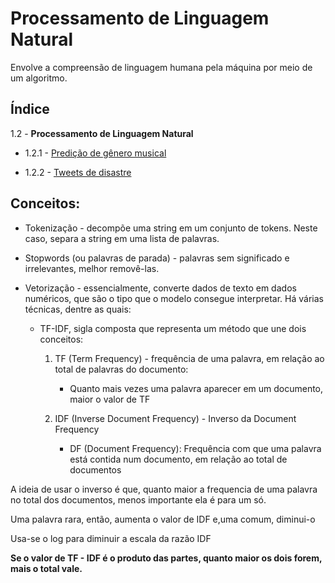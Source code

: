 # Processamento de Linguagem Natural
Envolve a compreensão de linguagem humana pela máquina por meio de um algoritmo.

## Índice
1.2 - **Processamento de Linguagem Natural**
- 1.2.1 - [Predição de gênero musical](https://github.com/GHM-ML/Projetos-de-dados/tree/main/Ci%C3%AAncia%20de%20dados/Processamento%20de%20Linguagem%20Natural/Predi%C3%A7%C3%A3o%20de%20g%C3%AAnero%20musical)

- 1.2.2 - [Tweets de disastre](https://github.com/GHM-ML/Projetos-de-dados/tree/main/Ci%C3%AAncia%20de%20dados/Processamento%20de%20Linguagem%20Natural/Tweets%20de%20disastre)
## Conceitos:
- Tokenização - decompõe uma string em um conjunto de tokens. Neste caso, separa a string em uma lista de palavras.

- Stopwords (ou palavras de parada) - palavras sem significado e irrelevantes, melhor removê-las.

- Vetorização - essencialmente, converte dados de texto em dados numéricos, que são o tipo que o modelo consegue interpretar. Há várias técnicas, dentre as quais:

  - TF-IDF, sigla composta que representa um método que une dois conceitos:
    1. TF (Term Frequency) - frequência de uma palavra, em relação ao total de palavras do documento:
     
       - Quanto mais vezes uma palavra aparecer em um documento, maior o valor de TF 
    
    2. IDF (Inverse Document Frequency) - Inverso da Document Frequency
    
       - DF (Document Frequency): Frequência com que uma palavra está contida num documento, em relação ao total de documentos
      
A ideia de usar o inverso é que, quanto maior a frequencia de uma palavra no total dos documentos, menos importante ela é para um só.
      
Uma palavra rara, então, aumenta o valor de IDF e,uma comum, diminui-o

Usa-se o log para diminuir a escala da razão IDF

**Se o valor de TF - IDF é o produto das partes, quanto maior os dois forem, mais o total vale.**
